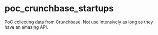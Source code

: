 # poc_crunchbase_startups
PoC collecting data from Crunchbase. Not use intensively as long as they have an amazing API.
